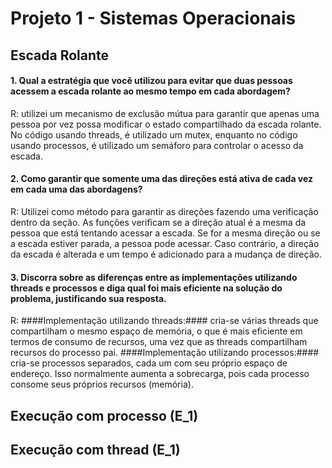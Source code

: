 # Projeto 1 - Sistemas Operacionais
## Escada Rolante

#### 1. Qual a estratégia que você utilizou para evitar que duas pessoas acessem a escada rolante ao mesmo tempo em cada abordagem?
R: utilizei um mecanismo de exclusão mútua para garantir que apenas uma pessoa por vez possa modificar o estado compartilhado da escada rolante. No código usando threads, é utilizado um mutex, enquanto no código usando processos, é utilizado um semáforo para controlar o acesso da escada.

#### 2. Como garantir que somente uma das direções está ativa de cada vez em cada uma das abordagens?
R: Utilizei como método para garantir as direções fazendo uma verificação dentro da seção. As funções verificam se a direção atual é a mesma da pessoa que está tentando acessar a escada. Se for a mesma direção ou se a escada estiver parada, a pessoa pode acessar. Caso contrário, a direção da escada é alterada e um tempo é adicionado para a mudança de direção.

#### 3. Discorra sobre as diferenças entre as implementações utilizando threads e processos e diga qual foi mais eficiente na solução do problema, justificando sua resposta.
R: ####Implementação utilizando threads:#### cria-se várias threads que compartilham o mesmo espaço de memória, o que é mais eficiente em termos de consumo de recursos, uma vez que as threads compartilham recursos do processo pai. ####Implementação utilizando processos:#### cria-se processos separados, cada um com seu próprio espaço de endereço. Isso normalmente aumenta a sobrecarga, pois cada processo consome seus próprios recursos (memória).

## Execução com processo (E_1)

## Execução com thread (E_1)
